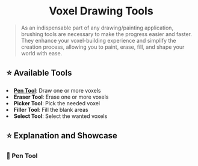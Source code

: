 <div align=center><h1>Voxel Drawing Tools</h1></div>

> As an indispensable part of any drawing/painting application, brushing tools are necessary to make the progress easier and faster.
> They enhance your voxel-building experience and simplify the creation process, allowing you to paint, erase, fill, and shape your world with ease.

<h2> ⭐ Available Tools </h2>
<tr>
  <li> <b><a href=#pentool>Pen Tool</a></b>: Draw one or more voxels </li>
  <li> <b>Eraser Tool</b>: Erase one or more voxels </li>
  <li> <b>Picker Tool</b>: Pick the needed voxel </li>
  <li> <b>Filler Tool</b>: Fill the blank areas </li>
  <li> <b>Select Tool</b>: Select the wanted voxels </li>
</tr>

<h2> ⭐ Explanation and Showcase </h2>

<h3><a id=pentool> 🔧 Pen Tool </a></h3>
